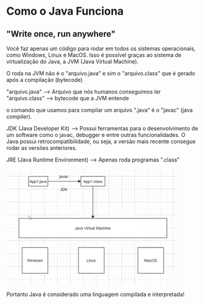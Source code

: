 # Como o Java Funciona

## "Write once, run anywhere"

Você faz apenas um código para rodar em todos os sistemas operacionais, como Windows, Linux e MacOS. Isso é possível graças ao sistema de virtualização do Java, a JVM (Java Virtual Machine). 

O roda na JVM não é o "arquivo.java" e sim o "arquivo.class" que é gerado após a compilação (bytecode)

"arquivo.java" --> Arquivo que nós humanos conseguimos ler
"arquivo.class" --> bytecode que a JVM entende

o comando que usamos para compilar um arquivo ".java" é o "javac" (java compiler).

JDK (Java Developer Kit) --> Possui ferramentas para o desenvolvimento de um software como o javac, debugger e entre outras funcionalidades. O Java possui retrocompatibilidade, ou seja, a versão mais recente consegue rodar as versões anteriores.

JRE (Java Runtime Environment) --> Apenas roda programas ".class"

![Explicação sobre JVM](img/jvm.png)

Portanto Java é considerado uma linguagem compilada e interpretada!

